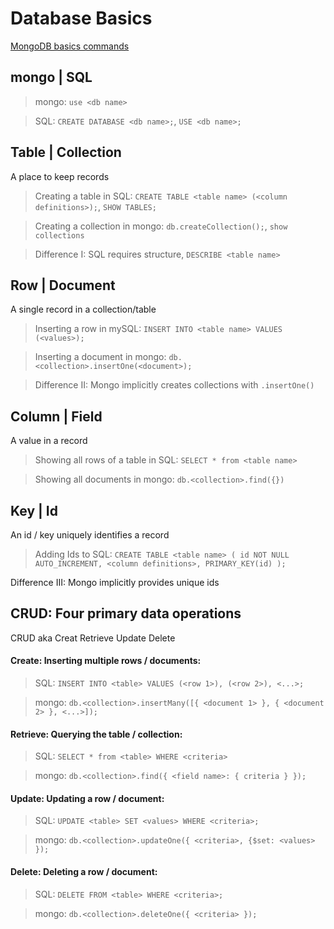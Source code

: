 # Database Basics
[MongoDB basics commands](https://github.com/FBw-26/live-coding/blob/master/aug/13-08/index.js)

## mongo | SQL

> mongo: `use <db name>`

> SQL: `CREATE DATABASE <db name>;`, `USE <db name>;`

## Table | Collection

A place to keep records

> Creating a table in SQL:
> `CREATE TABLE <table name> (<column definitions>);`, `SHOW TABLES;`

> Creating a collection in mongo: `db.createCollection();`, `show collections`

> Difference I: SQL requires structure, `DESCRIBE <table name>`

## Row | Document

A single record in a collection/table

> Inserting a row in mySQL: `INSERT INTO <table name> VALUES (<values>);`

> Inserting a document in mongo: `db.<collection>.insertOne(<document>);`

> Difference II: Mongo implicitly creates collections with `.insertOne()`

## Column | Field

A value in a record

> Showing all rows of a table in SQL: `SELECT * from <table name>`

> Showing all documents in mongo: `db.<collection>.find({})`

## Key | Id

An id / key uniquely identifies a record

> Adding Ids to SQL:
> `CREATE TABLE <table name> ( id NOT NULL AUTO_INCREMENT, <column definitions>, PRIMARY_KEY(id) );`

Difference III: Mongo implicitly provides unique ids

## CRUD: Four primary data operations
CRUD aka Creat Retrieve Update Delete

#### Create: Inserting multiple rows / documents:

> SQL:
> `INSERT INTO <table> VALUES (<row 1>), (<row 2>), <...>;`

> mongo:
> `db.<collection>.insertMany([{ <document 1> }, { <document 2> }, <...>]);`

#### Retrieve: Querying the table / collection:

> SQL:
> `SELECT * from <table> WHERE <criteria>`

> mongo:
> `db.<collection>.find({ <field name>: { criteria } });`

#### Update: Updating a row / document:

> SQL:
> `UPDATE <table> SET <values> WHERE <criteria>;`

> mongo:
> `db.<collection>.updateOne({ <criteria>, {$set: <values> });`

#### Delete: Deleting a row / document:

> SQL:
> `DELETE FROM <table> WHERE <criteria>;`

> mongo:
> `db.<collection>.deleteOne({ <criteria> });`
